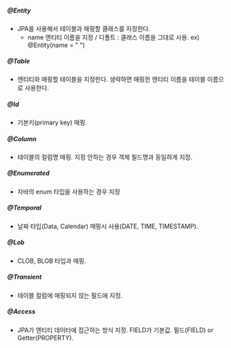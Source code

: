 ##### @Entity

* JPA를 사용해서 테이블과 매핑할 클래스를 지정한다.
  - name 엔티티 이름을 지정 / 디폴트 : 클래스 이름을 그대로 사용.
    ex) @Entity(name = " ")

##### @Table

* 엔티티와 매핑할 테이블을 지정한다. 생략하면 매핑한 엔티티 이름을 테이블 이름으로 사용한다.

##### @Id

* 기본키(primary key) 매핑.

##### @Column

* 테이블의 컬럼명 매핑. 지정 안하는 경우 객체 필드명과 동일하게 지정.

##### @Enumerated

* 자바의 enum 타입을 사용하는 경우 지정

##### @Temporal

* 날짜 타입(Data, Calendar) 매핑시 사용(DATE, TIME, TIMESTAMP).

##### @Lob

* CLOB, BLOB 타입과 매핑.

##### @Transient

* 테이블 컬럼에 매핑되지 않는 필드에 지정.

##### @Access

* JPA가 엔티티 데이터에 접근하는 방식 지정. FIELD가 기본값. 필드(FIELD) or Getter(PROPERTY).